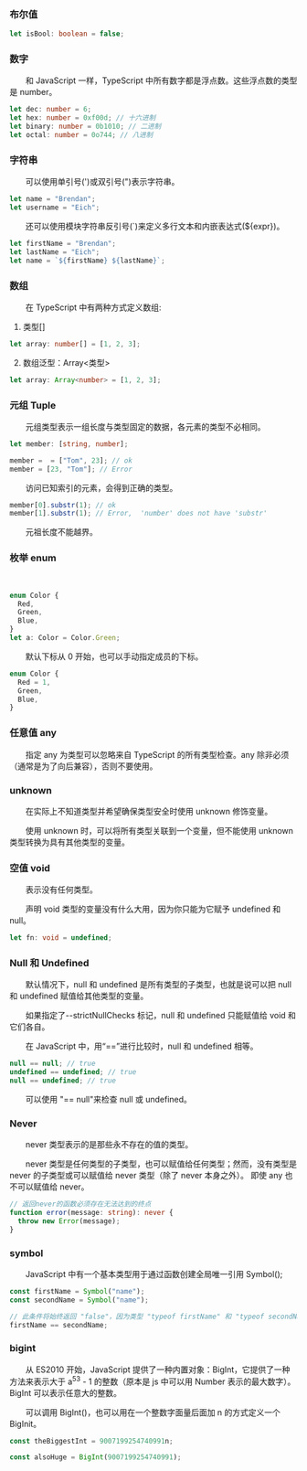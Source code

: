 ### 布尔值

```ts
let isBool: boolean = false;
```

### 数字

&emsp;&emsp;和 JavaScript 一样，TypeScript 中所有数字都是浮点数。这些浮点数的类型是 number。

```ts
let dec: number = 6;
let hex: number = 0xf00d; // 十六进制
let binary: number = 0b1010; // 二进制
let octal: number = 0o744; // 八进制
```

### 字符串

&emsp;&emsp;可以使用单引号(')或双引号(")表示字符串。

```ts
let name = "Brendan";
let username = "Eich";
```

&emsp;&emsp;还可以使用模块字符串反引号(`)来定义多行文本和内嵌表达式(\${expr})。

```ts
let firstName = "Brendan";
let lastName = "Eich";
let name = `${firstName} ${lastName}`;
```

### 数组

&emsp;&emsp;在 TypeScript 中有两种方式定义数组:

1. 类型[]

```ts
let array: number[] = [1, 2, 3];
```

2. 数组泛型：Array<类型>

```ts
let array: Array<number> = [1, 2, 3];
```

### 元组 Tuple

&emsp;&emsp;元组类型表示一组长度与类型固定的数据，各元素的类型不必相同。

```ts
let member: [string, number];

member =  = ["Tom", 23]; // ok
member = [23, "Tom"]; // Error
```

&emsp;&emsp;访问已知索引的元素，会得到正确的类型。

```ts
member[0].substr(1); // ok
member[1].substr(1); // Error,  'number' does not have 'substr'
```

&emsp;&emsp;元祖长度不能越界。

### 枚举 enum

&emsp;&emsp;

```ts
enum Color {
  Red,
  Green,
  Blue,
}
let a: Color = Color.Green;
```

&emsp;&emsp;默认下标从 0 开始，也可以手动指定成员的下标。

```ts
enum Color {
  Red = 1,
  Green,
  Blue,
}
```

### 任意值 any

&emsp;&emsp;指定 any 为类型可以忽略来自 TypeScript 的所有类型检查。any 除非必须（通常是为了向后兼容），否则不要使用。

### unknown

&emsp;&emsp;在实际上不知道类型并希望确保类型安全时使用 unknown 修饰变量。

&emsp;&emsp;使用 unknown 时，可以将所有类型关联到一个变量，但不能使用 unknown 类型转换为具有其他类型的变量。

### 空值 void

&emsp;&emsp;表示没有任何类型。

&emsp;&emsp;声明 void 类型的变量没有什么大用，因为你只能为它赋予 undefined 和 null。

```ts
let fn: void = undefined;
```

### Null 和 Undefined

&emsp;&emsp;默认情况下，null 和 undefined 是所有类型的子类型，也就是说可以把 null 和 undefined 赋值给其他类型的变量。

&emsp;&emsp;如果指定了--strictNullChecks 标记，null 和 undefined 只能赋值给 void 和它们各自。

&emsp;&emsp;在 JavaScript 中，用“==”进行比较时，null 和 undefined 相等。

```js
null == null; // true
undefined == undefined; // true
null == undefined; // true
```

&emsp;&emsp;可以使用 "== null"来检查 null 或 undefined。

### Never

&emsp;&emsp;never 类型表示的是那些永不存在的值的类型。

&emsp;&emsp;never 类型是任何类型的子类型，也可以赋值给任何类型；然而，没有类型是 never 的子类型或可以赋值给 never 类型（除了 never 本身之外）。 即使 any 也不可以赋值给 never。

```ts
// 返回never的函数必须存在无法达到的终点
function error(message: string): never {
  throw new Error(message);
}
```

### symbol

&emsp;&emsp;JavaScript 中有一个基本类型用于通过函数创建全局唯一引用 Symbol();

```ts
const firstName = Symbol("name");
const secondName = Symbol("name");

// 此条件将始终返回 "false"，因为类型 "typeof firstName" 和 "typeof secondName" 没有重叠。
firstName == secondName;
```

### bigint

&emsp;&emsp;从 ES2010 开始，JavaScript 提供了一种内置对象：BigInt，它提供了一种方法来表示大于 a<sup>53</sup> - 1 的整数（原本是 js 中可以用 Number 表示的最大数字）。BigInt 可以表示任意大的整数。

&emsp;&emsp;可以调用 BigInt()，也可以用在一个整数字面量后面加 n 的方式定义一个 BigInit。

```ts
const theBiggestInt = 9007199254740991n;

const alsoHuge = BigInt(9007199254740991);
```

